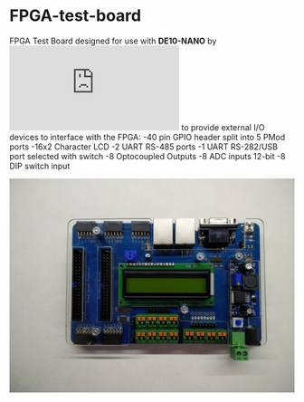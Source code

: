 # FPGA-test-board
FPGA Test Board designed for use with **DE10-NANO** by ![Terasic](https://www.terasic.com.tw/cgi-bin/page/archive.pl?Language=English&CategoryNo=167&No=1046&PartNo=1) to provide external I/O devices to interface with the FPGA:
-40 pin GPIO header split into 5 PMod ports
-16x2 Character LCD
-2 UART RS-485 ports
-1 UART RS-282/USB port selected with switch
-8 Optocoupled Outputs
-8 ADC inputs 12-bit
-8 DIP switch input

![Board](https://github.com/LuisErnie/FPGA-test-board/blob/master/Top%20View.jpg)

